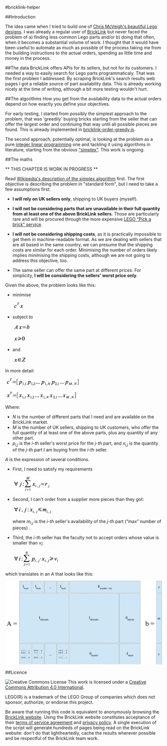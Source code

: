 #bricklink-helper

##Introduction

The idea came when I tried to build one of [Chris McVeigh's beautiful Lego designs](http://chrismcveigh.com/cm/building_guides_-_technology.html). I was already a regular user of [BrickLink](http://www.bricklink.com/) but never faced the problem of a) finding less common Lego parts and/or b) doing that often, when it becomes a substantial volume of work. I thought that it would have been useful to automate as much as possible of the process taking me from the building instructions to the actual orders, spending as little time and money in the process.

##The data
BrickLink offers APIs for its sellers, but not for its customers. I needed a way to easily search for Lego parts programmaticaly. That was the first problem I addressed. By scraping BrickLink's search results web pages I got a reliable source of part availability data. This is already working nicely at the time of writing, although a bit more testing wouldn't hurt.

##The algorithms
How you get from the availability data to the actual orders depend on how exactly you define your objectives. 

For early testing, I started from possibly the simplest approach to the problem, that was 'greedily' buying bricks starting from the seller that can offer the largest order and continuing that way until all possible pieces are found. This is already implemented in [bricklink-order-greedy.js](bricklink-order-greedy.js).

The second approach, potentially optimal, is looking at the problem as a pure [integer linear programming](http://en.wikipedia.org/wiki/Integer_programming) one and tackling it using algorithms in literature, starting from the obvious ["simplex"](http://en.wikipedia.org/wiki/Simplex_algorithm). This work is ongoing.

##The maths

** THIS CHAPTER IS WORK IN PROGRESS **

Read [Wikipedia's description of the simplex algorithm](http://en.wikipedia.org/wiki/Simplex_algorithm) first. The first objective is describing the problem in "standard form", but I need to take a few assumptions first: 

- **I will rely on UK sellers only**, shipping to UK buyers (myself).

- **I will not be considering parts that are unavailable in their full quantity from at least one of the above BrickLink sellers**. Those are particularly rare and will be procured through the more expensive [LEGO “Pick a brick” service](http://shop.lego.com/en-GB/Pick-A-Brick-ByTheme).

- **I will not be considering shipping costs**, as it is practically impossible to get them in machine-readable format. As we are dealing with sellers that are all based in the same country, we can presume that the shipping costs are similar for each order. Minimising the number of orders likely implies minimising the shipping costs, although we are not going to address this objective, too.

- The same seller can offer the same part at different prices. For simplicity, **I will be considering the sellers' worst price only**. 

Given the above, the problem looks like this:

- minimise 
  
  ![](docs/images/007.gif)

- subject to 

  ![](docs/images/008.gif)

  ![](docs/images/009.gif)

- and

  ![](docs/images/010.gif)

In more detail:

![](docs/images/001.gif)

![](docs/images/002.gif)

Where:
- *N* is the number of different parts that I need and are available on the BrickLink market.
- *M* is the number of UK sellers, shipping to UK customers, who offer the full quantity of at least one of the above parts, plus any quantity of any other part.
- *p<sub>i,j</sub>* is the *i-th* seller's worst price for the *j-th* part, and *x<sub>i,j</sub>* is the quantity of the *j-th* part I am buying from the *i-th* seller. 

*A* is the expression of several conditions. 

- First, I need to satisfy my requirements
  
  ![](docs/images/003.gif)

- Second, I can't order from a supplier more pieces than they got:
  
  ![](docs/images/004.gif)
  
  where *m<sub>i,j</sub>* is the *i-th* seller's availability of the *j-th* part (“max” number of pieces) .

- Third, the *i-th* seller has the faculty not to accept orders whose value is smaller than *v<sub>i</sub>*:
  
  ![](docs/images/005.gif)

which translates in an *A* that looks like this:

![](docs/images/006.gif)

##Licence

![Creative Commons License](http://i.creativecommons.org/l/by/4.0/88x31.png "Creative Commons License") This work is licensed under a [Creative Commons Attribution 4.0 International](http://creativecommons.org/licenses/by/4.0/).

LEGO(R) is a trademark of the LEGO Group of companies which does not sponsor, authorize, or endorse this project.  

Be aware that running this code is equivalent to anonymously browsing the [BrickLink website](http://www.bricklink.com/). Using the BrickLink website constitutes acceptance of their [terms of service agreement](http://www.bricklink.com/help.asp?helpID=1919) and [privacy policy](http://www.bricklink.com/help.asp?helpID=47). A single execution of the script will generate hundreds of pages being read on the BrickLink website: don't do that lightheartedly, cache the results wherever possible and be respectful of the BrickLink team work.